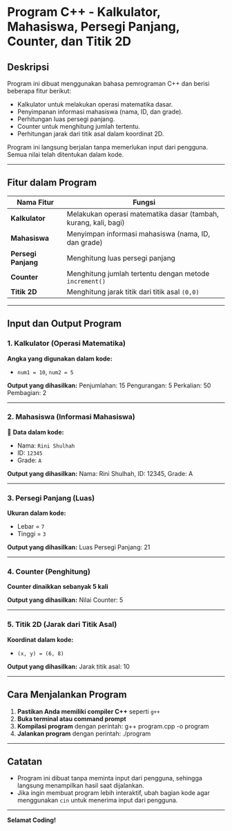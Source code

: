 # Program C++ - Kalkulator, Mahasiswa, Persegi Panjang, Counter, dan Titik 2D

## Deskripsi
Program ini dibuat menggunakan bahasa pemrograman C++ dan berisi beberapa fitur berikut:
- Kalkulator untuk melakukan operasi matematika dasar.
- Penyimpanan informasi mahasiswa (nama, ID, dan grade).
- Perhitungan luas persegi panjang.
- Counter untuk menghitung jumlah tertentu.
- Perhitungan jarak dari titik asal dalam koordinat 2D.

Program ini langsung berjalan tanpa memerlukan input dari pengguna. Semua nilai telah ditentukan dalam kode.

---

##  Fitur dalam Program
| **Nama Fitur**  | **Fungsi** |
|----------------|-----------|
| **Kalkulator** | Melakukan operasi matematika dasar (tambah, kurang, kali, bagi) |
| **Mahasiswa** | Menyimpan informasi mahasiswa (nama, ID, dan grade) |
| **Persegi Panjang** | Menghitung luas persegi panjang |
| **Counter** | Menghitung jumlah tertentu dengan metode `increment()` |
| **Titik 2D** | Menghitung jarak titik dari titik asal `(0,0)` |

---

##  Input dan Output Program

### **1. Kalkulator (Operasi Matematika)**
 **Angka yang digunakan dalam kode:**  
- `num1 = 10`, `num2 = 5`

**Output yang dihasilkan:**
Penjumlahan: 15 Pengurangan: 5 Perkalian: 50 Pembagian: 2

  ---

### **2️. Mahasiswa (Informasi Mahasiswa)**
🔹 **Data dalam kode:**  
- Nama: `Rini Shulhah`  
- ID: `12345`  
- Grade: `A`  

 **Output yang dihasilkan:**
 Nama: Rini Shulhah, ID: 12345, Grade: A

 ---

### **3. Persegi Panjang (Luas)**
 **Ukuran dalam kode:**  
- Lebar = `7`  
- Tinggi = `3`  

 **Output yang dihasilkan:**
 Luas Persegi Panjang: 21

 ---

### **4. Counter (Penghitung)**
**Counter dinaikkan sebanyak 5 kali**  

 **Output yang dihasilkan:**
 Nilai Counter: 5

 ---

### **5. Titik 2D (Jarak dari Titik Asal)**
 **Koordinat dalam kode:**  
- `(x, y) = (6, 8)`  

 **Output yang dihasilkan:**
 Jarak titik asal: 10

 ---

##  Cara Menjalankan Program
1. **Pastikan Anda memiliki compiler C++** seperti `g++`
2. **Buka terminal atau command prompt**  
3. **Kompilasi program** dengan perintah:
   g++ program.cpp -o program
4. **Jalankan program** dengan perintah:
   ./program

---

##  Catatan
- Program ini dibuat tanpa meminta input dari pengguna, sehingga langsung menampilkan hasil saat dijalankan.  
- Jika ingin membuat program lebih interaktif, ubah bagian kode agar menggunakan `cin` untuk menerima input dari pengguna.

---

 **Selamat Coding!** 
